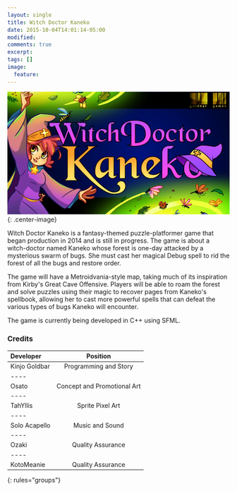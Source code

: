 ```yaml
---
layout: single
title: Witch Doctor Kaneko
date: 2015-10-04T14:01:14-05:00
modified:
comments: true
excerpt:
tags: []
image:
  feature:
---
```


![Witch Doctor Kaneko](/images/games/kaneko/wdk_banner.jpg){: .center-image}

Witch Doctor Kaneko is a fantasy-themed puzzle-platformer game that began production in 2014 and is still in progress. The game is about a witch-doctor named Kaneko whose forest is one-day attacked by a mysterious swarm of bugs. She must cast her magical Debug spell to rid the forest of all the bugs and restore order.

The game will have a Metroidvania-style map, taking much of its inspiration from Kirby's Great Cave Offensive. Players will be able to roam the forest and solve puzzles using their magic to recover pages from Kaneko's spellbook, allowing her to cast more powerful spells that can defeat the various types of bugs Kaneko will encounter.

The game is currently being developed in C++ using SFML.

### Credits

| Developer | Position |
|:--------|:-------:|
| Kinjo Goldbar  | Programming and Story   |
|----
| Osato | Concept and Promotional Art |
|----
| TahYllis | Sprite Pixel Art   |
|----
| Solo Acapello | Music and Sound   |
|----
| Ozaki   | Quality Assurance   |
|----
| KotoMeanie   | Quality Assurance   |
{: rules="groups"}